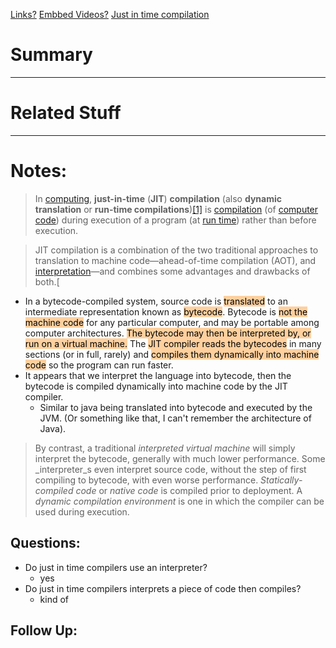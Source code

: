 [Links?](#)
[Embbed Videos?](#)
[Just in time compilation](https://en.wikipedia.org/wiki/Just-in-time_compilation)
# Summary

----
# Related Stuff

----
# Notes:
> In [computing](https://en.wikipedia.org/wiki/Computing "Computing"), **just-in-time** (**JIT**) **compilation** (also **dynamic translation** or **run-time compilations**)[[1]](https://en.wikipedia.org/wiki/Just-in-time_compilation#cite_note-Michigan-1) is [compilation](https://en.wikipedia.org/wiki/Compiler "Compiler") (of [computer code](https://en.wikipedia.org/wiki/Computer_code "Computer code")) during execution of a program (at [run time](https://en.wikipedia.org/wiki/Run_time_(program_lifecycle_phase) "Run time (program lifecycle phase)")) rather than before execution.[](https://en.wikipedia.org/wiki/Just-in-time_compilation#cite_note-FOOTNOTEAycock2003-2)

> JIT compilation is a combination of the two traditional approaches to translation to machine code—ahead-of-time compilation (AOT), and [interpretation](https://en.wikipedia.org/wiki/Interpreter_(computing) "Interpreter (computing)")—and combines some advantages and drawbacks of both.[[](https://en.wikipedia.org/wiki/Just-in-time_compilation#cite_note-FOOTNOTEAycock2003-2)

- In a bytecode-compiled system, source code is <mark style="background: #FFB86CA6;">translated</mark> to an intermediate representation known as <mark style="background: #FFB86CA6;">bytecode</mark>. Bytecode is <mark style="background: #FFB86CA6;">not the machine code</mark> for any particular computer, and may be portable among computer architectures. <mark style="background: #FFB86CA6;">The bytecode may then be interpreted by, or run on a virtual machine.</mark> The <mark style="background: #FFB86CA6;">JIT compiler reads the bytecodes</mark> in many sections (or in full, rarely) and <mark style="background: #FFB86CA6;">compiles them dynamically into machine code</mark> so the program can run faster.
- It appears that we interpret the language into bytecode, then the bytecode is compiled dynamically into machine code by the JIT compiler.
	- Similar to java being translated into bytecode and executed by the JVM. (Or something like that, I can't remember the architecture of Java).
 > By contrast, a traditional _interpreted virtual machine_ will simply interpret the bytecode, generally with much lower performance. Some _interpreter_s even interpret source code, without the step of first compiling to bytecode, with even worse performance. _Statically-compiled code_ or _native code_ is compiled prior to deployment. A _dynamic compilation environment_ is one in which the compiler can be used during execution.
## Questions:
- Do just in time compilers use an interpreter?
	- yes
- Do just in time compilers interprets a piece of code then compiles? 
	- kind of
## Follow Up:

